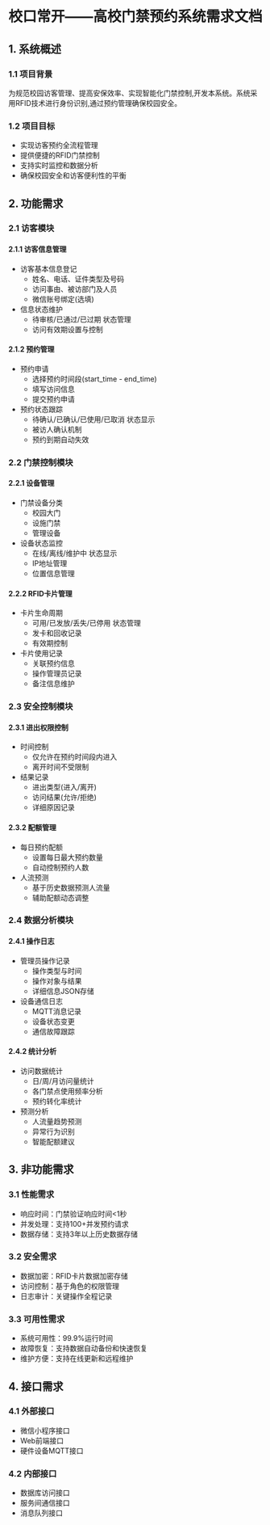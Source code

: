 # 校口常开——高校门禁预约系统需求文档

## 1. 系统概述

### 1.1 项目背景
为规范校园访客管理、提高安保效率、实现智能化门禁控制,开发本系统。系统采用RFID技术进行身份识别,通过预约管理确保校园安全。

### 1.2 项目目标
- 实现访客预约全流程管理
- 提供便捷的RFID门禁控制
- 支持实时监控和数据分析
- 确保校园安全和访客便利性的平衡

## 2. 功能需求

### 2.1 访客模块
#### 2.1.1 访客信息管理
- 访客基本信息登记
  - 姓名、电话、证件类型及号码
  - 访问事由、被访部门及人员
  - 微信账号绑定(选填)
- 信息状态维护
  - 待审核/已通过/已过期 状态管理
  - 访问有效期设置与控制

#### 2.1.2 预约管理
- 预约申请
  - 选择预约时间段(start_time - end_time)
  - 填写访问信息
  - 提交预约申请
- 预约状态跟踪
  - 待确认/已确认/已使用/已取消 状态显示
  - 被访人确认机制
  - 预约到期自动失效

### 2.2 门禁控制模块
#### 2.2.1 设备管理
- 门禁设备分类
  - 校园大门
  - 设施门禁
  - 管理设备
- 设备状态监控
  - 在线/离线/维护中 状态显示
  - IP地址管理
  - 位置信息管理

#### 2.2.2 RFID卡片管理
- 卡片生命周期
  - 可用/已发放/丢失/已停用 状态管理
  - 发卡和回收记录
  - 有效期控制
- 卡片使用记录
  - 关联预约信息
  - 操作管理员记录
  - 备注信息维护

### 2.3 安全控制模块
#### 2.3.1 进出权限控制
- 时间控制
  - 仅允许在预约时间段内进入
  - 离开时间不受限制
- 结果记录
  - 进出类型(进入/离开)
  - 访问结果(允许/拒绝)
  - 详细原因记录

#### 2.3.2 配额管理
- 每日预约配额
  - 设置每日最大预约数量
  - 自动控制预约人数
- 人流预测
  - 基于历史数据预测人流量
  - 辅助配额动态调整

### 2.4 数据分析模块
#### 2.4.1 操作日志
- 管理员操作记录
  - 操作类型与时间
  - 操作对象与结果
  - 详细信息JSON存储
- 设备通信日志
  - MQTT消息记录
  - 设备状态变更
  - 通信故障跟踪

#### 2.4.2 统计分析
- 访问数据统计
  - 日/周/月访问量统计
  - 各门禁点使用频率分析
  - 预约转化率统计
- 预测分析
  - 人流量趋势预测
  - 异常行为识别
  - 智能配额建议

## 3. 非功能需求

### 3.1 性能需求
- 响应时间：门禁验证响应时间<1秒
- 并发处理：支持100+并发预约请求
- 数据存储：支持3年以上历史数据存储

### 3.2 安全需求
- 数据加密：RFID卡片数据加密存储
- 访问控制：基于角色的权限管理
- 日志审计：关键操作全程记录

### 3.3 可用性需求
- 系统可用性：99.9%运行时间
- 故障恢复：支持数据自动备份和快速恢复
- 维护方便：支持在线更新和远程维护

## 4. 接口需求

### 4.1 外部接口
- 微信小程序接口
- Web前端接口
- 硬件设备MQTT接口

### 4.2 内部接口
- 数据库访问接口
- 服务间通信接口
- 消息队列接口